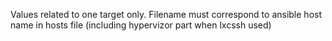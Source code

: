 Values related to one target only. Filename must correspond to ansible host name in hosts file (including hypervizor part when lxcssh used)